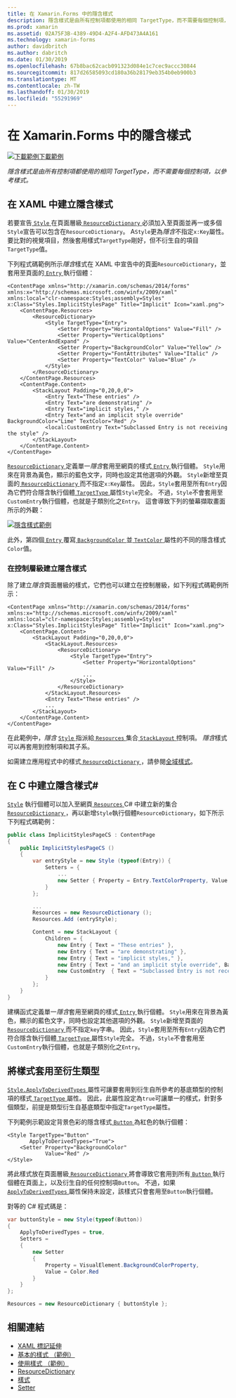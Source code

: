 ```yaml
---
title: 在 Xamarin.Forms 中的隱含樣式
description: 隱含樣式是由所有控制項都使用的相同 TargetType，而不需要每個控制項，以參考樣式。
ms.prod: xamarin
ms.assetid: 02A75F3B-4389-49D4-A2F4-AFD473A4A161
ms.technology: xamarin-forms
author: davidbritch
ms.author: dabritch
ms.date: 01/30/2019
ms.openlocfilehash: 67b8bac62cacb091323d084e1c7cec9accc30844
ms.sourcegitcommit: 817d26585093cd180a36b28179eb354b0eb900b3
ms.translationtype: MT
ms.contentlocale: zh-TW
ms.lasthandoff: 01/30/2019
ms.locfileid: "55291969"
---
```

# <a name="implicit-styles-in-xamarinforms"></a>在 Xamarin.Forms 中的隱含樣式

[![下載範例](~/media/shared/download.png)下載範例](https://developer.xamarin.com/samples/xamarin-forms/UserInterface/Styles/BasicStyles/)

_隱含樣式是由所有控制項都使用的相同 TargetType，而不需要每個控制項，以參考樣式。_

## <a name="create-an-implicit-style-in-xaml"></a>在 XAML 中建立隱含樣式

若要宣告[ `Style` ](xref:Xamarin.Forms.Style)在頁面層級[ `ResourceDictionary` ](xref:Xamarin.Forms.ResourceDictionary)必須加入至頁面並再一或多個`Style`宣告可以包含在`ResourceDictionary`。 A`Style`更為*隱含*不指定`x:Key`屬性。 要比對的視覺項目，然後套用樣式`TargetType`剛好，但不衍生自的項目`TargetType`值。

下列程式碼範例所示*隱含*樣式在 XAML 中宣告中的頁面`ResourceDictionary`，並套用至頁面的[ `Entry` ](xref:Xamarin.Forms.Entry)執行個體：

```xaml
<ContentPage xmlns="http://xamarin.com/schemas/2014/forms" xmlns:x="http://schemas.microsoft.com/winfx/2009/xaml" xmlns:local="clr-namespace:Styles;assembly=Styles" x:Class="Styles.ImplicitStylesPage" Title="Implicit" Icon="xaml.png">
    <ContentPage.Resources>
        <ResourceDictionary>
            <Style TargetType="Entry">
                <Setter Property="HorizontalOptions" Value="Fill" />
                <Setter Property="VerticalOptions" Value="CenterAndExpand" />
                <Setter Property="BackgroundColor" Value="Yellow" />
                <Setter Property="FontAttributes" Value="Italic" />
                <Setter Property="TextColor" Value="Blue" />
            </Style>
        </ResourceDictionary>
    </ContentPage.Resources>
    <ContentPage.Content>
        <StackLayout Padding="0,20,0,0">
            <Entry Text="These entries" />
            <Entry Text="are demonstrating" />
            <Entry Text="implicit styles," />
            <Entry Text="and an implicit style override" BackgroundColor="Lime" TextColor="Red" />
            <local:CustomEntry Text="Subclassed Entry is not receiving the style" />
        </StackLayout>
    </ContentPage.Content>
</ContentPage>
```

[ `ResourceDictionary` ](xref:Xamarin.Forms.ResourceDictionary)定義單一*隱含*套用至網頁的樣式[ `Entry` ](xref:Xamarin.Forms.Entry)執行個體。 `Style`用來在背景為黃色，顯示的藍色文字，同時也設定其他選項的外觀。 `Style`新增至頁面的[ `ResourceDictionary` ](xref:Xamarin.Forms.ResourceDictionary)而不指定`x:Key`屬性。 因此，`Style`套用至所有`Entry`因為它們符合隱含執行個體[ `TargetType` ](xref:Xamarin.Forms.Style.TargetType)屬性`Style`完全。 不過，`Style`不會套用至`CustomEntry`執行個體，也就是子類別化之`Entry`。 這會導致下列的螢幕擷取畫面所示的外觀：

[![](implicit-images/implicit-styles.png "隱含樣式範例")](implicit-images/implicit-styles-large.png#lightbox "隱含樣式範例")

此外，第四個[ `Entry` ](xref:Xamarin.Forms.Entry)覆寫[ `BackgroundColor` ](xref:Xamarin.Forms.VisualElement.BackgroundColor)並[ `TextColor` ](xref:Xamarin.Forms.Entry.TextColor)屬性的不同的隱含樣式`Color`值。

### <a name="create-an-implicit-style-at-the-control-level"></a>在控制層級建立隱含樣式

除了建立*隱含*頁面層級的樣式，它們也可以建立在控制層級，如下列程式碼範例所示：

```xaml
<ContentPage xmlns="http://xamarin.com/schemas/2014/forms" xmlns:x="http://schemas.microsoft.com/winfx/2009/xaml" xmlns:local="clr-namespace:Styles;assembly=Styles" x:Class="Styles.ImplicitStylesPage" Title="Implicit" Icon="xaml.png">
    <ContentPage.Content>
        <StackLayout Padding="0,20,0,0">
            <StackLayout.Resources>
                <ResourceDictionary>
                    <Style TargetType="Entry">
                        <Setter Property="HorizontalOptions" Value="Fill" />
                        ...
                    </Style>
                </ResourceDictionary>
            </StackLayout.Resources>
            <Entry Text="These entries" />
            ...
        </StackLayout>
    </ContentPage.Content>
</ContentPage>
```

在此範例中，*隱含* [ `Style` ](xref:Xamarin.Forms.Style)指派給[ `Resources` ](xref:Xamarin.Forms.VisualElement.Resources)集合[ `StackLayout` ](xref:Xamarin.Forms.StackLayout)控制項。 *隱含*樣式可以再套用到控制項和其子系。

如需建立應用程式中的樣式[ `ResourceDictionary` ](xref:Xamarin.Forms.ResourceDictionary)，請參閱[全域樣式](~/xamarin-forms/user-interface/styles/application.md)。

## <a name="create-an-implicit-style-in-c35"></a>在 C 中建立隱含樣式&#35;

[`Style`](xref:Xamarin.Forms.Style) 執行個體可以加入至網頁[ `Resources` ](xref:Xamarin.Forms.VisualElement.Resources) C# 中建立新的集合[ `ResourceDictionary` ](xref:Xamarin.Forms.ResourceDictionary)，再以新增`Style`執行個體`ResourceDictionary`，如下所示下列程式碼範例：

```csharp
public class ImplicitStylesPageCS : ContentPage
{
    public ImplicitStylesPageCS ()
    {
        var entryStyle = new Style (typeof(Entry)) {
            Setters = {
                ...
                new Setter { Property = Entry.TextColorProperty, Value = Color.Blue }
            }
        };

        ...
        Resources = new ResourceDictionary ();
        Resources.Add (entryStyle);

        Content = new StackLayout {
            Children = {
                new Entry { Text = "These entries" },
                new Entry { Text = "are demonstrating" },
                new Entry { Text = "implicit styles," },
                new Entry { Text = "and an implicit style override", BackgroundColor = Color.Lime, TextColor = Color.Red },
                new CustomEntry  { Text = "Subclassed Entry is not receiving the style" }
            }
        };
    }
}
```

建構函式定義單一*隱含*套用至網頁的樣式[ `Entry` ](xref:Xamarin.Forms.Entry)執行個體。 `Style`用來在背景為黃色，顯示的藍色文字，同時也設定其他選項的外觀。 `Style`新增至頁面的[ `ResourceDictionary` ](xref:Xamarin.Forms.ResourceDictionary)而不指定`key`字串。 因此，`Style`套用至所有`Entry`因為它們符合隱含執行個體[ `TargetType` ](xref:Xamarin.Forms.Style.TargetType)屬性`Style`完全。 不過，`Style`不會套用至`CustomEntry`執行個體，也就是子類別化之`Entry`。

## <a name="apply-a-style-to-derived-types"></a>將樣式套用至衍生類型

[ `Style.ApplyToDerivedTypes` ](xref:Xamarin.Forms.Style.ApplyToDerivedTypes)屬性可讓要套用到衍生自所參考的基底類型的控制項的樣式[ `TargetType` ](xref:Xamarin.Forms.Style.TargetType)屬性。 因此，此屬性設定為`true`可讓單一的樣式，針對多個類型，前提是類型衍生自基底類型中指定`TargetType`屬性。

下列範例示範設定背景色彩的隱含樣式[ `Button` ](xref:Xamarin.Forms.Button)為紅色的執行個體：

```xaml
<Style TargetType="Button"
       ApplyToDerivedTypes="True">
    <Setter Property="BackgroundColor"
            Value="Red" />
</Style>
```

將此樣式放在頁面層級[ `ResourceDictionary` ](xref:Xamarin.Forms.ResourceDictionary)將會導致它套用到所有[ `Button` ](xref:Xamarin.Forms.Button)執行個體在頁面上，以及衍生自的任何控制項`Button`。 不過，如果[ `ApplyToDerivedTypes` ](xref:Xamarin.Forms.Style.ApplyToDerivedTypes)屬性保持未設定，該樣式只會套用至`Button`執行個體。

對等的 C# 程式碼是：

```csharp
var buttonStyle = new Style(typeof(Button))
{
    ApplyToDerivedTypes = true,
    Setters =
    {
        new Setter
        {
            Property = VisualElement.BackgroundColorProperty,
            Value = Color.Red
        }
    }
};

Resources = new ResourceDictionary { buttonStyle };
```

## <a name="related-links"></a>相關連結

- [XAML 標記延伸](~/xamarin-forms/xaml/xaml-basics/xaml-markup-extensions.md)
- [基本的樣式 （範例）](https://developer.xamarin.com/samples/xamarin-forms/UserInterface/Styles/BasicStyles/)
- [使用樣式 （範例）](https://developer.xamarin.com/samples/xamarin-forms/WorkingWithStyles/)
- [ResourceDictionary](xref:Xamarin.Forms.ResourceDictionary)
- [樣式](xref:Xamarin.Forms.Style)
- [Setter](xref:Xamarin.Forms.Setter)
